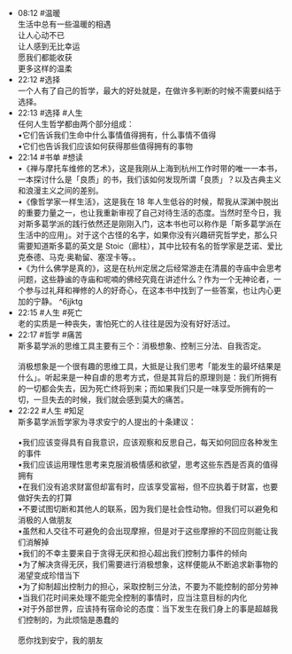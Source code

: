 
- 08:12 #温暖<br>生活中总有一些温暖的相遇<br>让人心动不已<br>让人感到无比幸运<br>愿我们都能收获<br>更多这样的温柔
- 22:12 #选择<br>一个人有了自己的哲学，最大的好处就是，在做许多判断的时候不需要纠结于选择。 
- 22:13 #选择 #人生<br>任何人生哲学都由两个部分组成：<br>•它们告诉我们生命中什么事情值得拥有，什么事情不值得<br>•它们也告诉我们应该如何获得那些值得拥有的事物
- 22:14 #书单 #想读<br>•《禅与摩托车维修的艺术》，这是我刚从上海到杭州工作时带的唯一一本书，一本探讨什么是「良质」的书，我们该如何发现所谓「良质」？以及古典主义和浪漫主义之间的差别。<br>•《像哲学家一样生活》，这是我在 18 年人生低谷的时候，帮我从深渊中脱出的重要力量之一，也让我重新审视了自己对待生活的态度。当然时至今日，我对斯多葛学派的践行依然还是刚刚入门，这本书也可以称作是「斯多葛学派在生活中的应用」。对于这个古怪的名字，如果你没有兴趣研究哲学史，那么只需要知道斯多葛的英文是 Stoic（廊柱），其中比较有名的哲学家是芝诺、爱比克泰德、马克·奥勒留、塞涅卡等。。<br>•《为什么佛学是真的》，这是在杭州定居之后经常游走在清晨的寺庙中会思考问题，这些静谧的寺庙和呢喃的佛经究竟在讲述什么？作为一个无神论者，一个参与过礼拜和禅修的人的好奇心，在这本书中找到了一些答案，也让内心更加的宁静。 ^6jjktg
- 22:15 #人生 #死亡<br>老的实质是一种丧失，害怕死亡的人往往是因为没有好好活过。
- 22:17 #哲学 #痛苦<br>斯多葛学派的思维工具主要有三个：消极想象、控制三分法、自我否定。<br><br>消极想象是一个很有趣的思维工具，大抵是让我们思考「能发生的最坏结果是什么」。听起来是一种自虐的思考方式，但是其背后的原理则是：我们所拥有的一切都会失去，因为死亡终将到来；而如果我们只是一味享受所拥有的一切，一旦失去的时候，我们就会感到莫大的痛苦。 
- 22:22 #人生 #知足<br>斯多葛学派哲学家为寻求安宁的人提出的十条建议：<br><br>•我们应该变得具有自我意识，应该观察和反思自己，每天如何回应各种发生的事件<br>•我们应该运用理性思考来克服消极情感和欲望，思考这些东西是否真的值得拥有<br>•在我们没有追求财富但却富有时，应该享受富裕，但不应执着于财富，也要做好失去的打算<br>•不要试图切断和其他人的联系，因为我们是社会性动物。但我们可以避免和消极的人做朋友<br>•虽然和人交往不可避免的会出现摩擦，但是对于这些摩擦的不回应则能让我们消解掉<br>•我们的不幸主要来自于贪得无厌和担心超出我们控制力事件的倾向<br>•为了解决贪得无厌，我们需要进行消极想象，这样便能从不断追求新事物的渴望变成珍惜当下<br>•为了抑制超出控制力的担心，采取控制三分法，不要为不能控制的部分劳神<br>•当我们花时间来处理不能完全控制的事情时，应当注意目标的内化<br>•对于外部世界，应该持有宿命论的态度：当下发生在我们身上的事是超越我们控制的，为此烦恼是愚蠢的<br><br>愿你找到安宁，我的朋友 
